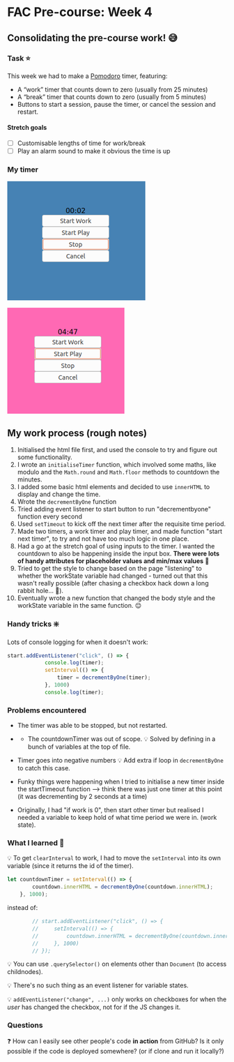 # FAC Pre-course: Week 4
## Consolidating the pre-course work! :sweat_smile:

### Task :star:

This week we had to make a [Pomodoro](https://en.wikipedia.org/wiki/Pomodoro_Technique) timer, featuring: 

- A “work” timer that counts down to zero (usually from 25 minutes)
- A “break” timer that counts down to zero (usually from 5 minutes)
- Buttons to start a session, pause the timer, or cancel the session and restart.

#### Stretch goals

* [ ] Customisable lengths of time for work/break
* [ ] Play an alarm sound to make it obvious the time is up

### My timer

![Screenshot of workTimer in action](worktimer.png)

![Screenshot of playTimer in action](playtimer.png)

## My work process (rough notes)

1. Initialised the html file first, and used the console to try and figure out some functionality.
1. I wrote an `initialiseTimer` function, which involved some maths, like modulo and the `Math.round` and `Math.floor` methods to countdown the minutes.
1. I added some basic html elements and decided to use `innerHTML` to display and change the time.
1. Wrote the `decrementByOne` function
1. Tried adding event listener to start button to run "decrementbyone" function every second
1. Used `setTimeout` to kick off the next timer after the requisite time period.
1. Made two timers, a work timer and play timer, and made function "start next timer", to try and not have too much logic in one place. 
1. Had a go at the stretch goal of using inputs to the timer. I wanted the countdown to also be happening inside the input box. **There were lots of handy attributes for placeholder values and min/max values** :raised_hands:
1. Tried to get the style to change based on the page "listening" to whether the workState variable had changed - turned out that this wasn't really possible (after chasing a checkbox hack down a long rabbit hole... :rabbit:). 
1. Eventually wrote a new function that changed the body style and the workState variable in the same function. :relieved:

### Handy tricks :sparkle: 
Lots of console logging for when it doesn't work:

``` javascript
start.addEventListener("click", () => {
            console.log(timer);
            setInterval(() => {
                timer = decrementByOne(timer);
            }, 1000)
            console.log(timer);
```

### Problems encountered 

-  The timer was able to be stopped, but not restarted.
- - The countdownTimer was out of scope. 
:bulb: Solved by defining in a bunch of variables at the top of file. 

- Timer goes into negative numbers
:bulb: Add extra if loop in `decrementByOne` to catch this case. 

- Funky things were happening when I tried to initialise a new timer inside the startTimeout function --> think there was just one timer at this point (it was decrementing by 2 seconds at a time)

- Originally, I had "if work is 0", then start other timer but realised I needed a variable to keep hold of what time period we were in. (work state). 

### What I learned :muscle: 

:bulb: To get `clearInterval` to work, I had to move the `setInterval` into its own variable (since it returns the id of the timer).
``` javascript
let countdownTimer = setInterval(() => {
        countdown.innerHTML = decrementByOne(countdown.innerHTML);
    }, 1000);
``` 
instead of:
``` javascript
        // start.addEventListener("click", () => {
        //     setInterval(() => {
        //         countdown.innerHTML = decrementByOne(countdown.innerHTML);
        //     }, 1000)
        // });
```

:bulb: You can use `.querySelector()` on elements other than `Document` (to access childnodes).

:bulb: There's no such thing as an event listener for variable states. 

:bulb: `addEventListener("change", ...)` only works on checkboxes for when the *user* has changed the checkbox, not for if the JS changes it. 

### Questions 

:question: How can I easily see other people's code **in action** from GitHub? Is it only possible if the code is deployed somewhere? (or if clone and run it locally?)








